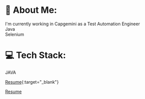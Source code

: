 # 💫 About Me:
I'm currently working in Capgemini as a Test Automation Engineer<br>Java <br> Selenium<br>

# 💻 Tech Stack:
JAVA

[Resume]([https://example.com](https://lii4ee.github.io/Resume/)){:target="_blank"}


[Resume](https://lii4ee.github.io/Resume/)
